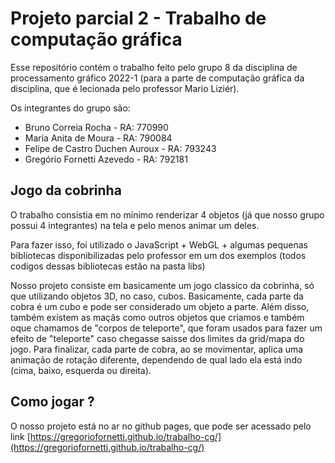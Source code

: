 # Projeto parcial 2 - Trabalho de computação gráfica

Esse repositório contém o trabalho feito pelo grupo 8 da disciplina de processamento gráfico 2022-1 (para a parte de computação gráfica da disciplina, que é lecionada
pelo professor Mario Liziér).

Os integrantes do grupo são:
- Bruno Correia Rocha - RA: 770990
- Maria Anita de Moura - RA: 790084
- Felipe de Castro Duchen Auroux - RA: 793243
- Gregório Fornetti Azevedo - RA: 792181

## Jogo da cobrinha

O trabalho consistia em no mínimo renderizar 4 objetos (já que nosso grupo possui 4 integrantes) na tela e pelo menos animar um deles.

Para fazer isso, foi utilizado o JavaScript + WebGL + algumas pequenas bibliotecas disponibilizadas pelo professor em um dos exemplos (todos codigos
dessas bibliotecas estão na pasta libs)

Nosso projeto consiste em basicamente um jogo classico da cobrinha, só que utilizando objetos 3D, no caso, cubos. Basicamente, cada parte da cobra é um cubo
e pode ser considerado um objeto a parte. Além disso, também existem as maçãs como outros objetos que criamos e também oque chamamos de "corpos de teleporte", que
foram usados para fazer um efeito de "teleporte" caso chegasse saisse dos limites da grid/mapa do jogo. Para finalizar, cada parte de cobra, ao se movimentar,
aplica uma animação de rotação diferente, dependendo de qual lado ela está indo (cima, baixo, esquerda ou direita).

## Como jogar ?

O nosso projeto está no ar no github pages, que pode ser acessado pelo link [https://gregoriofornetti.github.io/trabalho-cg/](https://gregoriofornetti.github.io/trabalho-cg/)